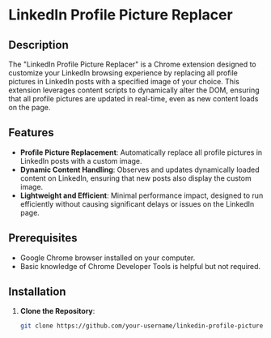 # LinkedIn Profile Picture Replacer

## Description
The "LinkedIn Profile Picture Replacer" is a Chrome extension designed to customize your LinkedIn browsing experience by replacing all profile pictures in LinkedIn posts with a specified image of your choice. This extension leverages content scripts to dynamically alter the DOM, ensuring that all profile pictures are updated in real-time, even as new content loads on the page.

## Features
- **Profile Picture Replacement**: Automatically replace all profile pictures in LinkedIn posts with a custom image.
- **Dynamic Content Handling**: Observes and updates dynamically loaded content on LinkedIn, ensuring that new posts also display the custom image.
- **Lightweight and Efficient**: Minimal performance impact, designed to run efficiently without causing significant delays or issues on the LinkedIn page.

## Prerequisites
- Google Chrome browser installed on your computer.
- Basic knowledge of Chrome Developer Tools is helpful but not required.

## Installation

1. **Clone the Repository**:
   ```bash
   git clone https://github.com/your-username/linkedin-profile-picture-replacer.git
